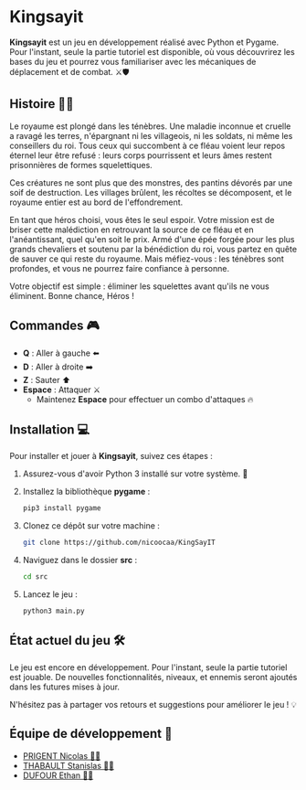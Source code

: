 # Kingsayit

**Kingsayit** est un jeu en développement réalisé avec Python et Pygame. Pour l'instant, seule la partie tutoriel est disponible, où vous découvrirez les bases du jeu et pourrez vous familiariser avec les mécaniques de déplacement et de combat. ⚔️🛡️


## Histoire 🏰👑

Le royaume est plongé dans les ténèbres. Une maladie inconnue et cruelle a ravagé les terres, n'épargnant ni les villageois, ni les soldats, ni même les conseillers du roi. Tous ceux qui succombent à ce fléau voient leur repos éternel leur être refusé : leurs corps pourrissent et leurs âmes restent prisonnières de formes squelettiques.

Ces créatures ne sont plus que des monstres, des pantins dévorés par une soif de destruction. Les villages brûlent, les récoltes se décomposent, et le royaume entier est au bord de l'effondrement.

En tant que héros choisi, vous êtes le seul espoir. Votre mission est de briser cette malédiction en retrouvant la source de ce fléau et en l'anéantissant, quel qu'en soit le prix. Armé d'une épée forgée pour les plus grands chevaliers et soutenu par la bénédiction du roi, vous partez en quête de sauver ce qui reste du royaume. Mais méfiez-vous : les ténèbres sont profondes, et vous ne pourrez faire confiance à personne.

Votre objectif est simple : éliminer les squelettes avant qu'ils ne vous éliminent.  Bonne chance, Héros !


## Commandes 🎮

-   **Q** : Aller à gauche ⬅️
-   **D** : Aller à droite ➡️
-   **Z** : Sauter ⬆️
-   **Espace** : Attaquer ⚔️
    -   Maintenez **Espace** pour effectuer un combo d'attaques 🔥

## Installation 💻

Pour installer et jouer à **Kingsayit**, suivez ces étapes :

1.  Assurez-vous d'avoir Python 3 installé sur votre système. 🐍
2.  Installez la bibliothèque **pygame** :
    
    ```bash
    pip3 install pygame
    
    ```
    
3.  Clonez ce dépôt sur votre machine :
    
    ```bash
    git clone https://github.com/nicoocaa/KingSayIT
    
    ```
    
4.  Naviguez dans le dossier **src** :
    
    ```bash
    cd src
    
    ```
    
5.  Lancez le jeu :
    
    ```bash
    python3 main.py
    
    ```
    

## État actuel du jeu 🛠️

Le jeu est encore en développement. Pour l'instant, seule la partie tutoriel est jouable. De nouvelles fonctionnalités, niveaux, et ennemis seront ajoutés dans les futures mises à jour.

N'hésitez pas à partager vos retours et suggestions pour améliorer le jeu ! 💡


## Équipe de développement 👥

-   [PRIGENT Nicolas 🧑‍💻](https://github.com/nicoocaa)
-   [THABAULT Stanislas 🧑‍💻](https://github.com/stanthblt)
-   [DUFOUR Ethan 🧑‍💻](https://github.com/Wasteque)